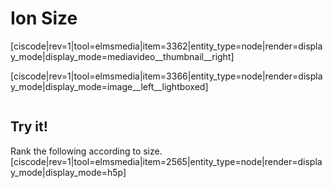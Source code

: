 <div style="float:right;margin:auto"><ebook-button title="Ion Sizes" link="https://genchem.science.psu.edu/04-4-ion-sizes"></ebook-button></div>

# Ion Size

[ciscode|rev=1|tool=elmsmedia|item=3362|entity_type=node|render=display_mode|display_mode=mediavideo__thumbnail__right]

[ciscode|rev=1|tool=elmsmedia|item=3366|entity_type=node|render=display_mode|display_mode=image__left__lightboxed]

<div class="spacer" style="display:block;overflow:hidden;width:100%;"></div>




## Try it!

Rank the following according to size.
[ciscode|rev=1|tool=elmsmedia|item=2565|entity_type=node|render=display_mode|display_mode=h5p]

<houck-math> </houck-math>